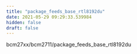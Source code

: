 ```yaml
---
title: "package_feeds_base_rtl8192du"
date: 2021-05-29 09:29:33.539984
hidden: false
draft: false
---
```


bcm27xx/bcm2711/package_feeds_base_rtl8192du

